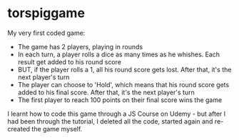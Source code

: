 # torspiggame
My very first coded game:

- The game has 2 players, playing in rounds
- In each turn, a player rolls a dice as many times as he whishes. Each result get added to his round score
- BUT, if the player rolls a 1, all his round score gets lost. After that, it's the next player's turn
- The player can choose to 'Hold', which means that his round score gets added to his final score. After that, it's the next player's turn
- The first player to reach 100 points on their final score wins the game

I learnt how to code this game through a JS Course on Udemy - but after I had been through the tutorial, I deleted all the code, started again and re-created the game myself.

